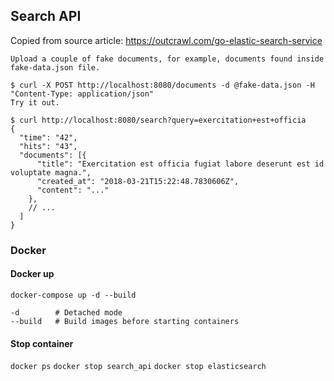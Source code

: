 ## Search API

Copied from source article: <https://outcrawl.com/go-elastic-search-service>


```
Upload a couple of fake documents, for example, documents found inside fake-data.json file.

$ curl -X POST http://localhost:8080/documents -d @fake-data.json -H "Content-Type: application/json"
Try it out.

$ curl http://localhost:8080/search?query=exercitation+est+officia
{
  "time": "42",
  "hits": "43",
  "documents": [{
      "title": "Exercitation est officia fugiat labore deserunt est id voluptate magna.",
      "created_at": "2018-03-21T15:22:48.7830606Z",
      "content": "..."
    },
    // ...
  ]
}
```

### Docker

#### Docker up

`docker-compose up -d --build`

```
-d        # Detached mode
--build   # Build images before starting containers
```

#### Stop container

`docker ps`
`docker stop search_api`
`docker stop elasticsearch`


